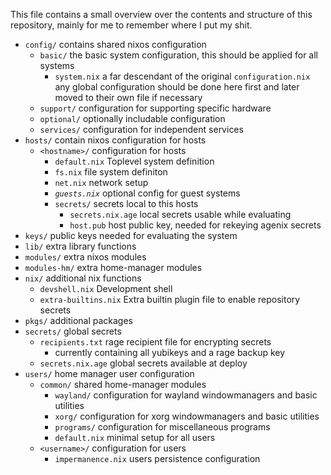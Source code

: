 This file contains a small overview over the contents and structure of this repository, mainly for me to remember where I put my shit.

- `config/` contains shared nixos configuration
    - `basic/` the basic system configuration, this should be applied for all systems
        - `system.nix` a far descendant of the original `configuration.nix`
            any global configuration should be done here first and later moved to their own file if necessary
    - `support/` configuration for supporting specific hardware
    - `optional/` optionally includable configuration
    - `services/` configuration for independent services
- `hosts/` contain nixos configuration for hosts
    - `<hostname>/` configuration for hosts
        - `default.nix` Toplevel system definition
        - `fs.nix` file system definiton
        - `net.nix` network setup
        - *`guests.nix`* optional config for guest systems
        - `secrets/` secrets local to this hosts
            - `secrets.nix.age` local secrets usable while evaluating
            - `host.pub` host public key, needed for rekeying agenix secrets
- `keys/` public keys needed for evaluating the system
- `lib/` extra library functions
- `modules/` extra nixos modules
- `modules-hm/` extra home-manager modules
- `nix/` additional nix functions
    - `devshell.nix` Development shell
    - `extra-builtins.nix` Extra builtin plugin file to enable repository secrets
- `pkgs/` additional packages
- `secrets/` global secrets
    - `recipients.txt` rage recipient file for encrypting secrets
        - currently containing all yubikeys and a rage backup key
    - `secrets.nix.age` global secrets available at deploy
- `users/` home manager user configuration
    - `common/` shared home-manager modules
        - `wayland/` configuration for wayland windowmanagers and basic utilities
        - `xorg/` configuration for xorg windowmanagers and basic utilities
        - `programs/` configuration for miscellaneous programs
        - `default.nix` minimal setup for all users
    - `<username>/` configuration for users
        - `impermanence.nix` users persistence configuration
